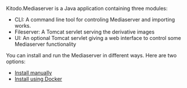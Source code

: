 Kitodo.Mediaserver is a Java application containing three modules:
* CLI: A command line tool for controling Mediaserver and importing works.
* Fileserver: A Tomcat servlet serving the derivative images
* UI: An optional Tomcat servlet giving a web interface to control some Mediaserver functionality

You can install and run the Mediaserver in different ways. Here are two options:
* [Install manually](Install-manually.md)
* [Install using Docker](Install-using-Docker.md)
